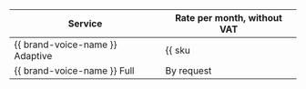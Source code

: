 Service | Rate per month, without VAT
----- | -----
{{ brand-voice-name }} Adaptive | {{ sku|USD|ai.speech.tts_hosting.adaptive_brand_voice|string }}
{{ brand-voice-name }} Full | By request